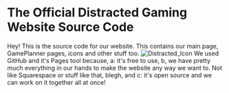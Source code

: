 # The Official Distracted Gaming Website Source Code
Hey! This is the source code for our website. This contains our main page, GamePlanner pages, icons and other stuff too.
![Distracted_Icon](https://github.com/user-attachments/assets/b632c2b5-2614-4294-b21d-21edf8f5f8d1)
We used GitHub and it's Pages tool because, a: it's free to use, b, we have pretty much everything in our hands to make the website any way we want to. Not like Squarespace or stuff like that, blegh, and c: it's open source and we can work on it together all at once!
